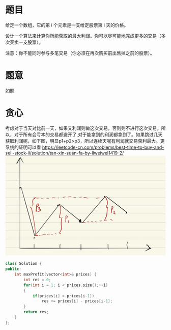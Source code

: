 # 题目
给定一个数组，它的第 i 个元素是一支给定股票第 i 天的价格。

设计一个算法来计算你所能获取的最大利润。你可以尽可能地完成更多的交易（多次买卖一支股票）。

注意：你不能同时参与多笔交易（你必须在再次购买前出售掉之前的股票）。

# 题意
如题

# 贪心
考虑对于当天对比前一天，如果又利润则做这次交易，否则则不进行这次交易。所以，对于所有会亏本的交易都避开了,对于能拿到的利润都拿到了。如果跳过几天获取利润呢，如下图，明显p1+p2>p3，所以连续天呢有利润就交易获利最大。更系统的证明可以看
https://leetcode-cn.com/problems/best-time-to-buy-and-sell-stock-ii/solution/tan-xin-suan-fa-by-liweiwei1419-2/
![](买卖股票的最佳时机&#32;II.jpg)
```cpp
class Solution {
public:
    int maxProfit(vector<int>& prices) {
        int res = 0;
        for(int i = 1; i < prices.size();++i)
        {
            if(prices[i] > prices[i-1])
                res += prices[i] - prices[i-1];
        }
        return res;
    }
};
```